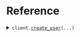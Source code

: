 # Reference
<details><summary><code>client.<a href="src/seed/client.py">create_user</a>(...)</code></summary>
<dl>
<dd>

#### 🔌 Usage

<dl>
<dd>

<dl>
<dd>

```python
from seed import SeedPropertyAccess, UserProfile, UserProfileVerification

client = SeedPropertyAccess(
    base_url="https://yourhost.com/path/to/api",
)
client.create_user(
    id="id",
    email="email",
    password="password",
    profile=UserProfile(
        name="name",
        verification=UserProfileVerification(
            verified="verified",
        ),
        ssn="ssn",
    ),
)

```
</dd>
</dl>
</dd>
</dl>

#### ⚙️ Parameters

<dl>
<dd>

<dl>
<dd>

**id:** `str` — The unique identifier for the user.
    
</dd>
</dl>

<dl>
<dd>

**email:** `str` — The email address of the user.
    
</dd>
</dl>

<dl>
<dd>

**password:** `str` — The password for the user.
    
</dd>
</dl>

<dl>
<dd>

**profile:** `UserProfile` — User profile object
    
</dd>
</dl>

<dl>
<dd>

**request_options:** `typing.Optional[RequestOptions]` — Request-specific configuration.
    
</dd>
</dl>
</dd>
</dl>


</dd>
</dl>
</details>

